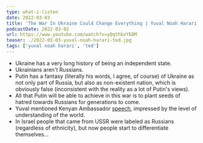 ```yaml
---
type: what-i-listen
date: 2022-03-03
title: 'The War In Ukraine Could Change Everything | Yuval Noah Harari | TED'
podcastDate: 2022-03-02
url: https://www.youtube.com/watch?v=yQqthbvYE8M
teaser: ./2022-03-03-yuval-noah-harari-ted.jpg
tags: ['yuval noah harari', 'ted']
---
```


- Ukraine has a very long history of being an independent state.
- Ukrainians aren't Russians.
- Putin has a fantasy (literally his words, I agree, of course) of Ukraine as not only part of Russia, but also as non-existent nation, which is obviously false (inconsistent with the reality as a lot of Putin's views).
- All that Putin will be able to achieve in this war is to plant seeds of hatred towards Russians for generations to come.
- Yuval mentioned Kenyan Ambassador [speech](https://www.youtube.com/watch?v=Tf0gb0sQI40), impressed by the level of understanding of the world.
- In Israel people that came from USSR were labeled as Russians (regardless of ethnicity), but now people start to differentiate themselves...
